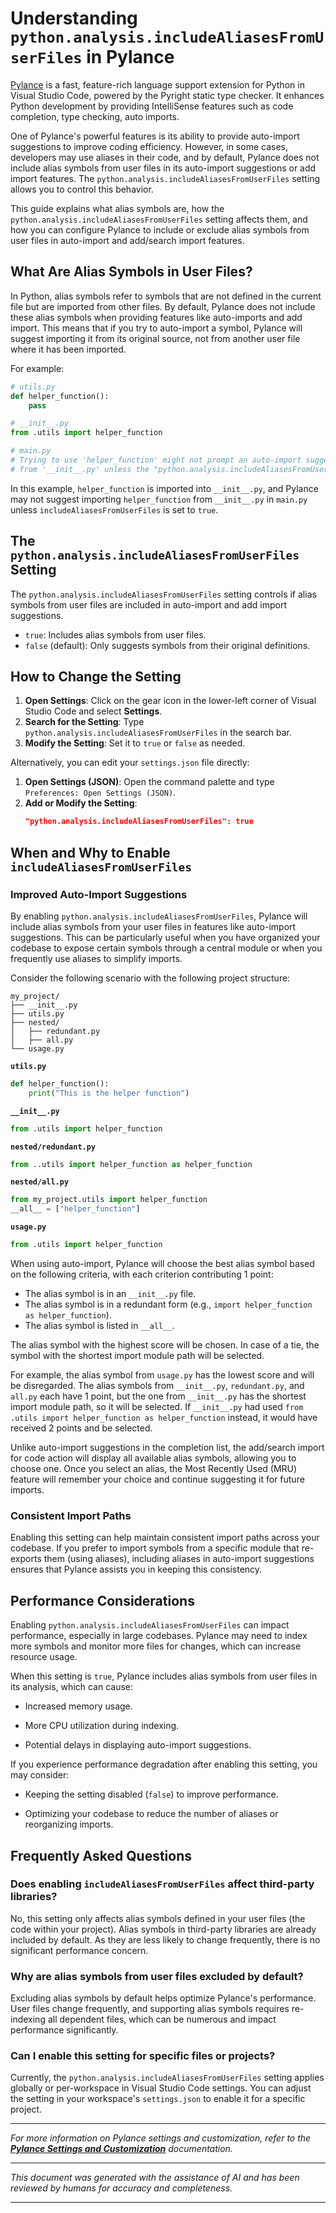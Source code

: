 # Understanding `python.analysis.includeAliasesFromUserFiles` in Pylance

[Pylance](https://marketplace.visualstudio.com/items?itemName=ms-python.vscode-pylance) is a fast, feature-rich language support extension for Python in Visual Studio Code, powered by the Pyright static type checker. It enhances Python development by providing IntelliSense features such as code completion, type checking, auto imports.

One of Pylance's powerful features is its ability to provide auto-import suggestions to improve coding efficiency. However, in some cases, developers may use aliases in their code, and by default, Pylance does not include alias symbols from user files in its auto-import suggestions or add import features. The `python.analysis.includeAliasesFromUserFiles` setting allows you to control this behavior.

This guide explains what alias symbols are, how the `python.analysis.includeAliasesFromUserFiles` setting affects them, and how you can configure Pylance to include or exclude alias symbols from user files in auto-import and add/search import features.

## What Are Alias Symbols in User Files?

In Python, alias symbols refer to symbols that are not defined in the current file but are imported from other files. By default, Pylance does not include these alias symbols when providing features like auto-imports and add import. This means that if you try to auto-import a symbol, Pylance will suggest importing it from its original source, not from another user file where it has been imported.

For example:

```python
# utils.py
def helper_function():
    pass

# __init__.py
from .utils import helper_function

# main.py
# Trying to use 'helper_function' might not prompt an auto-import suggestion 
# from '__init__.py' unless the "python.analysis.includeAliasesFromUserFiles" is enabled.
```

In this example, `helper_function` is imported into `__init__.py`, and Pylance may not suggest importing `helper_function` from `__init__.py` in `main.py` unless `includeAliasesFromUserFiles` is set to `true`.

## The `python.analysis.includeAliasesFromUserFiles` Setting

The `python.analysis.includeAliasesFromUserFiles` setting controls if alias symbols from user files are included in auto-import and add import suggestions.

- `true`: Includes alias symbols from user files.
- `false` (default): Only suggests symbols from their original definitions.

## How to Change the Setting

1. **Open Settings**: Click on the gear icon in the lower-left corner of Visual Studio Code and select **Settings**.
2. **Search for the Setting**: Type `python.analysis.includeAliasesFromUserFiles` in the search bar.
3. **Modify the Setting**: Set it to `true` or `false` as needed.

Alternatively, you can edit your `settings.json` file directly:

1. **Open Settings (JSON)**: Open the command palette and type `Preferences: Open Settings (JSON)`.
2. **Add or Modify the Setting**:
   ```json
   "python.analysis.includeAliasesFromUserFiles": true
   ```

## When and Why to Enable `includeAliasesFromUserFiles`

### Improved Auto-Import Suggestions

By enabling `python.analysis.includeAliasesFromUserFiles`, Pylance will include alias symbols from your user files in features like auto-import suggestions. This can be particularly useful when you have organized your codebase to expose certain symbols through a central module or when you frequently use aliases to simplify imports.

Consider the following scenario with the following project structure:

```
my_project/
├── __init__.py
├── utils.py
├── nested/
│   ├── redundant.py
│   ├── all.py
└── usage.py
```

**`utils.py`**

```python
def helper_function():
    print("This is the helper function")
```

**`__init__.py`**

```python
from .utils import helper_function
```

**`nested/redundant.py`**

```python
from ..utils import helper_function as helper_function
```

**`nested/all.py`**

```python
from my_project.utils import helper_function
__all__ = ["helper_function"]
```

**`usage.py`**

```python
from .utils import helper_function
```

When using auto-import, Pylance will choose the best alias symbol based on the following criteria, with each criterion contributing 1 point:

- The alias symbol is in an `__init__.py` file.
- The alias symbol is in a redundant form (e.g., `import helper_function as helper_function`).
- The alias symbol is listed in `__all__`.

The alias symbol with the highest score will be chosen. In case of a tie, the symbol with the shortest import module path will be selected.

For example, the alias symbol from `usage.py` has the lowest score and will be disregarded. The alias symbols from `__init__.py`, `redundant.py`, and `all.py` each have 1 point, but the one from `__init__.py` has the shortest import module path, so it will be selected. If `__init__.py` had used `from .utils import helper_function as helper_function` instead, it would have received 2 points and be selected.

Unlike auto-import suggestions in  the completion list, the add/search import for code action will display all available alias symbols, allowing you to choose one. Once you select an alias, the Most Recently Used (MRU) feature will remember your choice and continue suggesting it for future imports.

### Consistent Import Paths

Enabling this setting can help maintain consistent import paths across your codebase. If you prefer to import symbols from a specific module that re-exports them (using aliases), including aliases in auto-import suggestions ensures that Pylance assists you in keeping this consistency.

## Performance Considerations

Enabling `python.analysis.includeAliasesFromUserFiles` can impact performance, especially in large codebases. Pylance may need to index more symbols and monitor more files for changes, which can increase resource usage.

When this setting is `true`, Pylance includes alias symbols from user files in its analysis, which can cause:

- Increased memory usage.

- More CPU utilization during indexing.

- Potential delays in displaying auto-import suggestions.

If you experience performance degradation after enabling this setting, you may consider:

- Keeping the setting disabled (`false`) to improve performance.

- Optimizing your codebase to reduce the number of aliases or reorganizing imports.

## Frequently Asked Questions

### Does enabling `includeAliasesFromUserFiles` affect third-party libraries?

No, this setting only affects alias symbols defined in your user files (the code within your project). Alias symbols in third-party libraries are already included by default. As they are less likely to change frequently, there is no significant performance concern.

### Why are alias symbols from user files excluded by default?

Excluding alias symbols by default helps optimize Pylance's performance. User files change frequently, and supporting alias symbols requires re-indexing all dependent files, which can be numerous and impact performance significantly.

### Can I enable this setting for specific files or projects?

Currently, the `python.analysis.includeAliasesFromUserFiles` setting applies globally or per-workspace in Visual Studio Code settings. You can adjust the setting in your workspace's `settings.json` to enable it for a specific project.

---

*For more information on Pylance settings and customization, refer to the **[Pylance Settings and Customization](https://code.visualstudio.com/docs/python/settings-reference)** documentation.*

---

*This document was generated with the assistance of AI and has been reviewed by humans for accuracy and completeness.*

---
